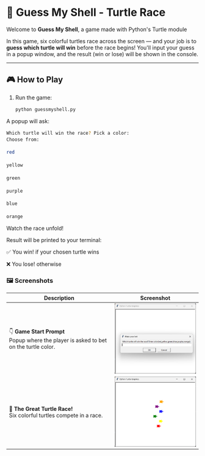 # 🐢 Guess My Shell - Turtle Race

Welcome to **Guess My Shell**, a game made with Python's Turtle module

In this game, six colorful turtles race across the screen — and your job is to **guess which turtle will win** before the race begins! You'll input your guess in a popup window, and the result (win or lose) will be shown in the console.

---

## 🎮 How to Play

1. Run the game:
   ```bash
   python guessmyshell.py
   ```
A popup will ask:

```bash
Which turtle will win the race? Pick a color:
Choose from:

red

yellow

green

purple

blue

orange
```
Watch the race unfold!

Result will be printed to your terminal:

✅ You win! if your chosen turtle wins

❌ You lose! otherwise

### 🖼️ Screenshots

| Description | Screenshot |
|-------------|------------|
| 👇 **Game Start Prompt** <br> Popup where the player is asked to bet on the turtle color. | <img src="ss/screenshot1.png" alt="Popup to enter color" width="300"/> |
| 🐢 **The Great Turtle Race!** <br> Six colorful turtles compete in a race. | <img src="ss/screenshot2.png" alt="Turtle race in progress" width="300"/> |


